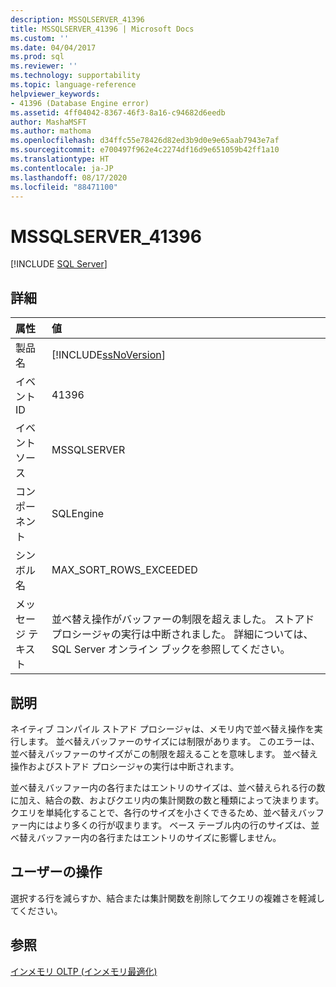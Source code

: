```yaml
---
description: MSSQLSERVER_41396
title: MSSQLSERVER_41396 | Microsoft Docs
ms.custom: ''
ms.date: 04/04/2017
ms.prod: sql
ms.reviewer: ''
ms.technology: supportability
ms.topic: language-reference
helpviewer_keywords:
- 41396 (Database Engine error)
ms.assetid: 4ff04042-8367-46f3-8a16-c94682d6eedb
author: MashaMSFT
ms.author: mathoma
ms.openlocfilehash: d34ffc55e78426d82ed3b9d0e9e65aab7943e7af
ms.sourcegitcommit: e700497f962e4c2274df16d9e651059b42ff1a10
ms.translationtype: HT
ms.contentlocale: ja-JP
ms.lasthandoff: 08/17/2020
ms.locfileid: "88471100"
---
```

# <a name="mssqlserver_41396"></a>MSSQLSERVER_41396
 [!INCLUDE [SQL Server](../../includes/applies-to-version/sqlserver.md)]
  
## <a name="details"></a>詳細  
  
| 属性 | 値 |  
| :-------- | :---- |  
|製品名|[!INCLUDE[ssNoVersion](../../includes/ssnoversion-md.md)]|  
|イベント ID|41396|  
|イベント ソース|MSSQLSERVER|  
|コンポーネント|SQLEngine|  
|シンボル名|MAX_SORT_ROWS_EXCEEDED|  
|メッセージ テキスト|並べ替え操作がバッファーの制限を超えました。 ストアド プロシージャの実行は中断されました。 詳細については、SQL Server オンライン ブックを参照してください。|  
  
## <a name="explanation"></a>説明  
ネイティブ コンパイル ストアド プロシージャは、メモリ内で並べ替え操作を実行します。 並べ替えバッファーのサイズには制限があります。 このエラーは、並べ替えバッファーのサイズがこの制限を超えることを意味します。 並べ替え操作およびストアド プロシージャの実行は中断されます。  
  
並べ替えバッファー内の各行またはエントリのサイズは、並べ替えられる行の数に加え、結合の数、およびクエリ内の集計関数の数と種類によって決まります。 クエリを単純化することで、各行のサイズを小さくできるため、並べ替えバッファー内にはより多くの行が収まります。 ベース テーブル内の行のサイズは、並べ替えバッファー内の各行またはエントリのサイズに影響しません。  
  
## <a name="user-action"></a>ユーザーの操作  
選択する行を減らすか、結合または集計関数を削除してクエリの複雑さを軽減してください。  
  
## <a name="see-also"></a>参照  
[インメモリ OLTP &#40;インメモリ最適化&#41;](~/relational-databases/in-memory-oltp/in-memory-oltp-in-memory-optimization.md)  
  
